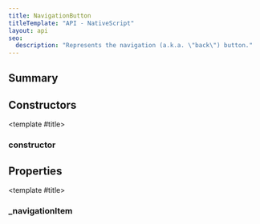 ```yaml
---
title: NavigationButton
titleTemplate: "API - NativeScript"
layout: api
seo:
  description: "Represents the navigation (a.k.a. \"back\") button."
---
```


<!-- This page is auto generated, do not edit manually. -->
<!-- Run "yarn generate:api-docs" to regenerate -->

<script setup lang="ts">
  import { provide } from "vue";
  import API_DATA from "./NavigationButton.data.json";
  
  provide('API_DATA', API_DATA);
</script>

<APIRefHierarchy v-once />

<APIRefComment commentBase64="eyJibG9ja1RhZ3MiOltdLCJtb2RpZmllclRhZ3MiOnt9LCJzdW1tYXJ5IjpbeyJraW5kIjoidGV4dCIsInRleHQiOiJSZXByZXNlbnRzIHRoZSBuYXZpZ2F0aW9uIChhLmsuYS4gXCJiYWNrXCIpIGJ1dHRvbi4ifV19" v-once />

## <Heading ignore>Summary</Heading>

<APIRefSummary v-once />

## Constructors

<div class="">

<APIRef for="3981" v-once>

<template #title>

### constructor

</template>

</APIRef>

</div>

## Properties

<div class="isPrivate isOptional">

<APIRef for="3983" v-once>

<template #title>

### _navigationItem

</template>

</APIRef>

</div>
